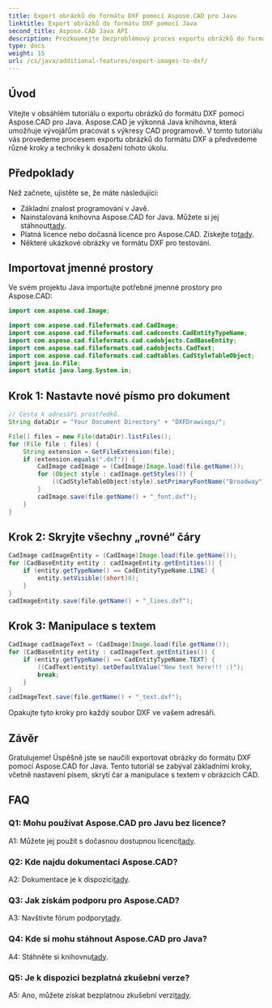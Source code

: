 ```yaml
---
title: Export obrázků do formátu DXF pomocí Aspose.CAD pro Javu
linktitle: Export obrázků do formátu DXF pomocí Java
second_title: Aspose.CAD Java API
description: Prozkoumejte bezproblémový proces exportu obrázků do formátu DXF pomocí Aspose.CAD for Java. Podrobný průvodce, často kladené dotazy a další.
type: docs
weight: 15
url: /cs/java/additional-features/export-images-to-dxf/
---
```

## Úvod

Vítejte v obsáhlém tutoriálu o exportu obrázků do formátu DXF pomocí Aspose.CAD pro Java. Aspose.CAD je výkonná Java knihovna, která umožňuje vývojářům pracovat s výkresy CAD programově. V tomto tutoriálu vás provedeme procesem exportu obrázků do formátu DXF a předvedeme různé kroky a techniky k dosažení tohoto úkolu.

## Předpoklady

Než začnete, ujistěte se, že máte následující:

- Základní znalost programování v Javě.
-  Nainstalovaná knihovna Aspose.CAD for Java. Můžete si jej stáhnout[tady](https://releases.aspose.com/cad/java/).
- Platná licence nebo dočasná licence pro Aspose.CAD. Získejte to[tady](https://purchase.aspose.com/temporary-license/).
- Některé ukázkové obrázky ve formátu DXF pro testování.

## Importovat jmenné prostory

Ve svém projektu Java importujte potřebné jmenné prostory pro Aspose.CAD:

```java
import com.aspose.cad.Image;

import com.aspose.cad.fileformats.cad.CadImage;
import com.aspose.cad.fileformats.cad.cadconsts.CadEntityTypeName;
import com.aspose.cad.fileformats.cad.cadobjects.CadBaseEntity;
import com.aspose.cad.fileformats.cad.cadobjects.CadText;
import com.aspose.cad.fileformats.cad.cadtables.CadStyleTableObject;
import java.io.File;
import static java.lang.System.in;
```

## Krok 1: Nastavte nové písmo pro dokument

```java
// Cesta k adresáři prostředků.
String dataDir = "Your Document Directory" + "DXFDrawings/";

File[] files = new File(dataDir).listFiles();
for (File file : files) {
    String extension = GetFileExtension(file);
    if (extension.equals(".dxf")) {
        CadImage cadImage = (CadImage)Image.load(file.getName());
        for (Object style : cadImage.getStyles()) {
            ((CadStyleTableObject)style).setPrimaryFontName("Broadway");
        }
        cadImage.save(file.getName() + "_font.dxf");
    }
}
```

## Krok 2: Skryjte všechny „rovné“ čáry

```java
CadImage cadImageEntity = (CadImage)Image.load(file.getName());
for (CadBaseEntity entity : cadImageEntity.getEntities()) {
    if (entity.getTypeName() == CadEntityTypeName.LINE) {
        entity.setVisible((short)0);
    }
}
cadImageEntity.save(file.getName() + "_lines.dxf");
```

## Krok 3: Manipulace s textem

```java
CadImage cadImageText = (CadImage)Image.load(file.getName());
for (CadBaseEntity entity : cadImageText.getEntities()) {
    if (entity.getTypeName() == CadEntityTypeName.TEXT) {
        ((CadText)entity).setDefaultValue("New text here!!! :)");
        break;
    }
}
cadImageText.save(file.getName() + "_text.dxf");
```

Opakujte tyto kroky pro každý soubor DXF ve vašem adresáři.

## Závěr

Gratulujeme! Úspěšně jste se naučili exportovat obrázky do formátu DXF pomocí Aspose.CAD for Java. Tento tutoriál se zabýval základními kroky, včetně nastavení písem, skrytí čar a manipulace s textem v obrázcích CAD.

## FAQ

### Q1: Mohu používat Aspose.CAD pro Javu bez licence?

 A1: Můžete jej použít s dočasnou dostupnou licencí[tady](https://purchase.aspose.com/temporary-license/).

### Q2: Kde najdu dokumentaci Aspose.CAD?

 A2: Dokumentace je k dispozici[tady](https://reference.aspose.com/cad/java/).

### Q3: Jak získám podporu pro Aspose.CAD?

 A3: Navštivte fórum podpory[tady](https://forum.aspose.com/c/cad/19).

### Q4: Kde si mohu stáhnout Aspose.CAD pro Java?

 A4: Stáhněte si knihovnu[tady](https://releases.aspose.com/cad/java/).

### Q5: Je k dispozici bezplatná zkušební verze?

 A5: Ano, můžete získat bezplatnou zkušební verzi[tady](https://releases.aspose.com/).
